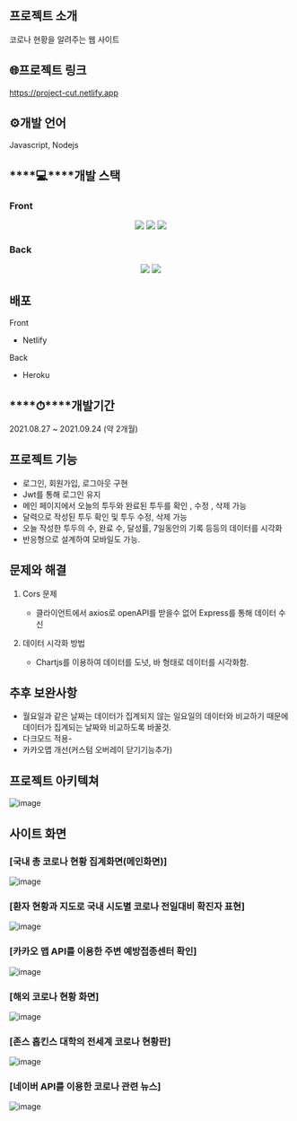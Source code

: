 ## 프로젝트 소개

코로나 현황을 알려주는 웹 사이트

## 🌐프로젝트 링크

https://project-cut.netlify.app

## ⚙️개발 언어

Javascript, Nodejs

## ****💻****개발 스택

### Front
<p align='center'>
    <img src="https://img.shields.io/badge/React-v17.0.2-blue?logo=React"/>
    <img src="https://img.shields.io/badge/styled components-v5.3.1-pink?logo=react">
    <img src="https://img.shields.io/badge/axios-v0.21.1-blue?logo=axios">
</p>

### Back
<p align='center'>
    <img src="https://img.shields.io/badge/Express-v4.17.1-aaa?logo=express">
    <img src="https://img.shields.io/badge/request-v2.88.2-critical?logo=request">
</p>

## 배포

Front

- Netlify

Back

- Heroku

## ****⏱****개발기간

2021.08.27 ~ 2021.09.24 (약 2개월)

## 프로젝트 기능

- 로그인, 회원가입, 로그아웃 구현
- Jwt를 통해 로그인 유지
- 메인 페이지에서 오늘의 투두와 완료된 투두를 확인 , 수정 , 삭제 가능
- 달력으로 작성된 투두 확인 및 투두 수정, 삭제 가능
- 오늘 작성한 투두의 수, 완료 수, 달성률, 7일동안의 기록 등등의 데이터를 시각화
- 반응형으로 설계하여 모바일도 가능.

## 문제와 해결

1. Cors 문제

    - 클라이언트에서 axios로 openAPI를 받을수 없어 Express를 통해 데이터 수신

1. 데이터 시각화 방법

    - Chartjs를 이용하여 데이터를 도넛, 바 형태로 데이터를 시각화함.

## 추후 보완사항

- 월요일과 같은 날짜는 데이터가 집계되지 않는 일요일의 데이터와 비교하기 때문에 데이터가 집계되는 날짜와 비교하도록 바꿀것.
- 다크모드 적용- 
- 카카오맵 개선(커스텀 오버레이 닫기기능추가)

## 프로젝트 아키텍쳐

![image](https://user-images.githubusercontent.com/51808985/159130397-6e47f0fa-899a-4f95-91e4-d36c7c4e8ba2.png)

## 사이트 화면

### [국내 총 코로나 현황 집계화면(메인화면)]
![image](https://user-images.githubusercontent.com/51808985/146557756-707e1047-afc1-4985-b405-5dd8c3c034bb.png)

### [환자 현황과 지도로 국내 시도별 코로나 전일대비 확진자 표현]
![image](https://user-images.githubusercontent.com/51808985/146557815-0f383bfc-f082-4bd7-b3d5-9b1c152cd647.png)

### [카카오 맵 API를 이용한 주변 예방접종센터 확인]
![image](https://user-images.githubusercontent.com/51808985/146557835-5e177d5b-ea6a-47c4-adf2-fea12a10bd03.png)

### [해외 코로나 현황 화면]
![image](https://user-images.githubusercontent.com/51808985/146557857-6d74028e-8f69-4d19-968c-608dcb003a90.png)

### [존스 홉킨스 대학의 전세계 코로나 현황판]
![image](https://user-images.githubusercontent.com/51808985/146557884-b54d4445-ef69-4cbc-9766-056ea8aaa3a6.png)

### [네이버 API를 이용한 코로나 관련 뉴스]
![image](https://user-images.githubusercontent.com/51808985/146557901-303876e4-5073-4320-9e83-04c1ed50b425.png)

